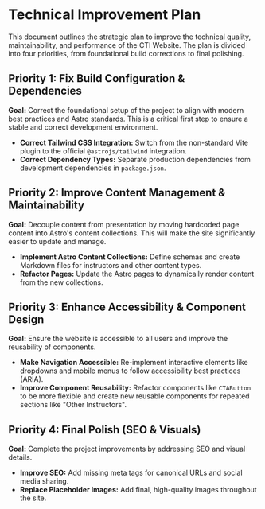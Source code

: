 # Technical Improvement Plan

This document outlines the strategic plan to improve the technical quality, maintainability, and performance of the CTI Website. The plan is divided into four priorities, from foundational build corrections to final polishing.

## Priority 1: Fix Build Configuration & Dependencies

**Goal:** Correct the foundational setup of the project to align with modern best practices and Astro standards. This is a critical first step to ensure a stable and correct development environment.

- **Correct Tailwind CSS Integration:** Switch from the non-standard Vite plugin to the official `@astrojs/tailwind` integration.
- **Correct Dependency Types:** Separate production dependencies from development dependencies in `package.json`.

## Priority 2: Improve Content Management & Maintainability

**Goal:** Decouple content from presentation by moving hardcoded page content into Astro's content collections. This will make the site significantly easier to update and manage.

- **Implement Astro Content Collections:** Define schemas and create Markdown files for instructors and other content types.
- **Refactor Pages:** Update the Astro pages to dynamically render content from the new collections.

## Priority 3: Enhance Accessibility & Component Design

**Goal:** Ensure the website is accessible to all users and improve the reusability of components.

- **Make Navigation Accessible:** Re-implement interactive elements like dropdowns and mobile menus to follow accessibility best practices (ARIA).
- **Improve Component Reusability:** Refactor components like `CTAButton` to be more flexible and create new reusable components for repeated sections like "Other Instructors".

## Priority 4: Final Polish (SEO & Visuals)

**Goal:** Complete the project improvements by addressing SEO and visual details.

- **Improve SEO:** Add missing meta tags for canonical URLs and social media sharing.
- **Replace Placeholder Images:** Add final, high-quality images throughout the site.